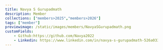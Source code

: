 ```yaml
---
title: Navya S Gurupadmath
description: Member
collections: ["members>2025","members>2026"]
tags: ["member"]
previewimage: /static/images/members/NavyaSGurupadmath.png
customFields:
    - Github:https://github.com/Navya2022
    - Linkedin: https://www.linkedin.com/in/navya-s-gurupadmath-526a0336a/
---
```


